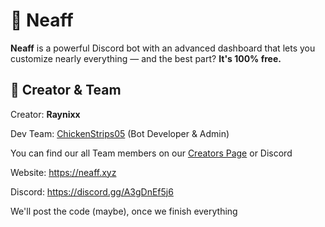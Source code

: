 # 🤖 Neaff

**Neaff** is a powerful Discord bot with an advanced dashboard that lets you customize nearly everything — and the best part? **It's 100% free.**

## 👥 Creator & Team

Creator: **Raynixx**

Dev Team: [ChickenStrips05](https://github.com/ChickenStrips05) (Bot Developer & Admin)

You can find our all Team members on our [Creators Page](https://neaff.xyz/creators) or Discord

Website: https://neaff.xyz

Discord: https://discord.gg/A3gDnEf5j6

We'll post the code (maybe), once we finish everything
